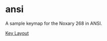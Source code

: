 # ansi

A sample keymap for the Noxary 268 in ANSI.

[Key Layout](http://www.keyboard-layout-editor.com/##@@=Esc&=!%0A1&=/@%0A2&=#%0A3&=$%0A4&=%25%0A5&=%5E%0A6&=/&%0A7&=*%0A8&=(%0A9&=)%0A0&=/_%0A-&=+%0A/=&_w:2;&=Backspace&=~%0A%60;&@_w:1.5;&=Tab&=Q&=W&=E&=R&=T&=Y&=U&=I&=O&=P&=%7B%0A%5B&=%7D%0A%5D&_w:1.5;&=%7C%0A%5C&=Delete;&@_w:1.75;&=Caps%20Lock&=A&=S&=D&=F&=G&=H&=J&=K&=L&=/:%0A/;&=%22%0A%27&_w:2.25;&=Enter&=PgUp;&@_w:2.25;&=Shift&=Z&=X&=C&=V&=B&=N&=M&=%3C%0A,&=%3E%0A.&=?%0A//&_w:1.75;&=Shift&=%E2%86%91&=PgDn;&@_w:1.25;&=Ctrl&_w:1.25;&=GUI&_w:1.25;&=Alt&_a:7&w:6.25;&=&_a:4&w:1.25;&=Alt&_w:1.25;&=Fn&_x:0.5;&=%E2%86%90&=%E2%86%93&=%E2%86%92)
